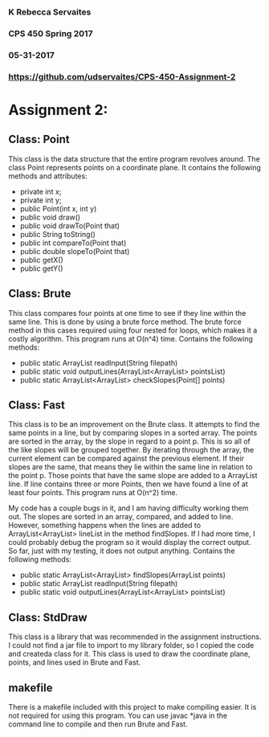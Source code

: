 ### K Rebecca Servaites
### CPS 450 Spring 2017
### 05-31-2017
### https://github.com/udservaites/CPS-450-Assignment-2


# Assignment 2: 

## Class: Point

This class is the data structure that the entire program revolves around. The class
Point represents points on a coordinate plane. It contains the following methods and
attributes:

* private int x;
* private int y;
* public Point(int x, int y)
* public void draw()
* public void drawTo(Point that)
* public String toString()
* public int compareTo(Point that)
* public double slopeTo(Point that)
* public getX()
* public getY()


## Class: Brute

This class compares four points at one time to see if they line within the same
line. This is done by using a brute force method. The brute force method in 
this cases required using four nested for loops, which makes it a costly
algorithm. This program runs at O(n^4) time. 
Contains the following methods:

* public static ArrayList<Point> readInput(String filepath)
* public static void outputLines(ArrayList<ArrayList<Point>> pointsList)
* public static ArrayList<ArrayList<Point>> checkSlopes(Point[] points)


## Class: Fast

This class is to be an improvement on the Brute class. It attempts to find the same 
points in a line, but by comparing slopes in a sorted array. The points are sorted in the
array, by the slope in regard to a point p. This is so all of the like slopes will be grouped
together. By iterating through the array, the current element can be compared against the 
previous element. If their slopes are the same, that means they lie within the same line
in relation to the point p. Those points that have the same slope are added to a ArrayList<Point> line.
If line contains three or more Points, then we have found a line of at least four points. This 
program runs at O(n^2) time. 


My code has a couple bugs in it, and I am having difficulty working them out. The slopes are sorted
in an array, compared, and added to line. However, something happens when the lines are added to 
ArrayList<ArrayList<Point>> lineList in the method findSlopes. If I had more time, I could probably 
debug the program so it would display the correct output. So far, just with my testing, it
does not output anything. 
Contains the following methods: 

* public static ArrayList<ArrayList<Point>> findSlopes(ArrayList<Point> points)
* public static ArrayList<Point> readInput(String filepath)
* public static void outputLines(ArrayList<ArrayList<Point>> pointsList)


## Class: StdDraw

This class is a library that was recommended in the assignment instructions. I could not find a jar
file to import to my library folder, so I copied the code and createda  class for it. This class is 
used to draw the coordinate plane, points, and lines used in Brute and Fast. 


## makefile

There is a makefile included with this project to make compiling easier. It is not required 
for using this program. You can use javac *java in the command line to compile and then run
Brute and Fast. 








